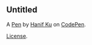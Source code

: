 Untitled
--------


A [Pen](https://codepen.io/Hanif-Ku/pen/eYwowVq) by [Hanif Ku](https://codepen.io/Hanif-Ku) on [CodePen](https://codepen.io).

[License](https://codepen.io/license/pen/eYwowVq).